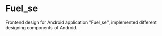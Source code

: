 # Fuel_se
Frontend design for Android application "Fuel_se", implemented different designing components of Android.
